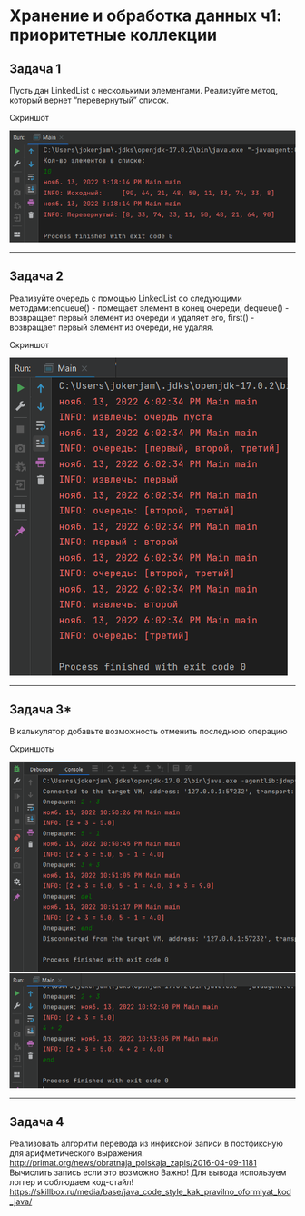# Хранение и обработка данных ч1: приоритетные коллекции


## Задача 1

Пусть дан LinkedList с несколькими элементами. Реализуйте метод, который вернет “перевернутый” список.

Скриншот

!["Screen 1-1"](/ScreenShots/task_01_01.png "Task 1")

---

## Задача 2

Реализуйте очередь с помощью LinkedList со следующими методами:enqueue() - помещает элемент в конец очереди, dequeue() - возвращает первый элемент из очереди и удаляет его, first() - возвращает первый элемент из очереди, не удаляя. 

Скриншот

!["Screen 2-1"](/ScreenShots/task_02_01.png "Task 2")

---

## Задача 3*

В калькулятор добавьте возможность отменить последнюю операцию 

Скриншоты 

!["Screen 3-1"](/ScreenShots/task_03_01.png "Task 3")
!["Screen 3-2"](/ScreenShots/task_03_02.png "Task 3")

---

## Задача 4

Реализовать алгоритм перевода из инфиксной записи в постфиксную для арифметического выражения.<br>
http://primat.org/news/obratnaja_polskaja_zapis/2016-04-09-1181<br> 
Вычислить запись если это возможно Важно! Для вывода используем логгер и соблюдаем код-стайл!<br> 
https://skillbox.ru/media/base/java_code_style_kak_pravilno_oformlyat_kod_java/
